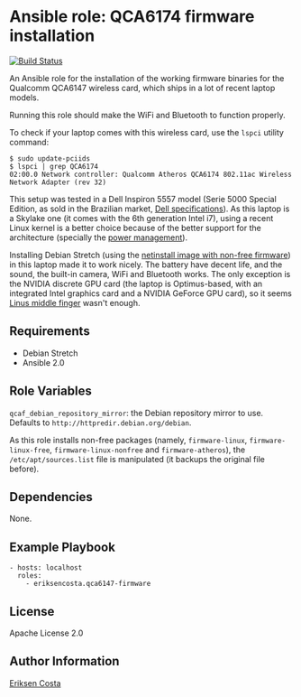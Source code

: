 # Ansible role: QCA6174 firmware installation

[![Build Status](https://travis-ci.org/eriksencosta/ansible-role-QCA6174-firmware.svg?branch=master)](https://travis-ci.org/eriksencosta/ansible-role-QCA6174-firmware)

An Ansible role for the installation of the working firmware binaries for the Qualcomm QCA6147 wireless card, which
ships in a lot of recent laptop models.

Running this role should make the WiFi and Bluetooth to function properly.

To check if your laptop comes with this wireless card, use the `lspci` utility command:

    $ sudo update-pciids
    $ lspci | grep QCA6174
    02:00.0 Network controller: Qualcomm Atheros QCA6174 802.11ac Wireless Network Adapter (rev 32)

This setup was tested in a Dell Inspiron 5557 model (Serie 5000 Special Edition, as sold in the Brazilian market,
[Dell specifications][#dell-5557-specs]). As this laptop is a Skylake one (it comes with the 6th generation Intel i7),
using a recent Linux kernel is a better choice because of the better support for the architecture (specially the
[power management][#kernel-skylake-support]).

Installing Debian Stretch (using the [netinstall image with non-free firmware][#stretch-nonfree]) in this laptop made
it to work nicely. The battery have decent life, and the sound, the built-in camera, WiFi and Bluetooth works. The only
exception is the NVIDIA discrete GPU card (the laptop is Optimus-based, with an integrated Intel graphics card and a
NVIDIA GeForce GPU card), so it seems [Linus middle finger][#linus-nvidia] wasn't enough.


## Requirements

- Debian Stretch
- Ansible 2.0


## Role Variables

`qcaf_debian_repository_mirror`: the Debian repository mirror to use. Defaults to `http://httpredir.debian.org/debian`.

As this role installs non-free packages (namely, `firmware-linux`, `firmware-linux-free`, `firmware-linux-nonfree` and
`firmware-atheros`), the `/etc/apt/sources.list` file is manipulated (it backups the original file before).


## Dependencies

None.


## Example Playbook

    - hosts: localhost
      roles:
        - eriksencosta.qca6147-firmware


## License

Apache License 2.0


## Author Information

[Eriksen Costa][#author]


[#dell-5557-specs]: http://downloads.dell.com/manuals/all-products/esuprt_laptop/esuprt_inspiron_laptop/inspiron-15-5557-laptop_reference%20guide_en-us.pdf
[#kernel-skylake-support]: https://mjg59.dreamwidth.org/41713.html
[#stretch-nonfree]: http://cdimage.debian.org/cdimage/unofficial/non-free/cd-including-firmware/stretch_di_alpha7/amd64/iso-cd/
[#linus-nvidia]: https://www.youtube.com/watch?v=iYWzMvlj2RQ
[#author]: http://blog.eriksen.com.br
